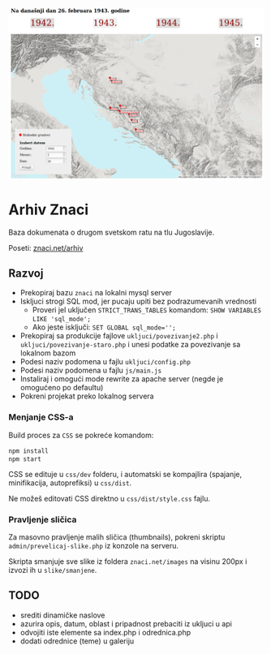 [![](screen.png)](http://znaci.net/arhiv/)

# Arhiv Znaci

Baza dokumenata o drugom svetskom ratu na tlu Jugoslavije.

Poseti: [znaci.net/arhiv](http://znaci.net/arhiv/)

## Razvoj

- Prekopiraj bazu `znaci` na lokalni mysql server
- Iskljuci strogi SQL mod, jer pucaju upiti bez podrazumevanih vrednosti
  - Proveri jel uključen `STRICT_TRANS_TABLES` komandom: `SHOW VARIABLES LIKE 'sql_mode';`
  - Ako jeste isključi: `SET GLOBAL sql_mode='';`
- Prekopiraj sa produkcije fajlove `ukljuci/povezivanje2.php` i `ukljuci/povezivanje-staro.php` i unesi podatke za povezivanje sa lokalnom bazom
- Podesi naziv podomena u fajlu `ukljuci/config.php`
- Podesi naziv podomena u fajlu `js/main.js`
- Instaliraj i omogući mode rewrite za apache server (negde je omogućeno po defaultu)
- Pokreni projekat preko lokalnog servera

### Menjanje CSS-a

Build proces za `CSS` se pokreće komandom:
```
npm install
npm start
```

CSS se edituje u `css/dev` folderu, i automatski se kompajlira (spajanje, minifikacija, autoprefiksi) u `css/dist`.

Ne možeš editovati CSS direktno u `css/dist/style.css` fajlu.

### Pravljenje sličica

Za masovno pravljenje malih sličica (thumbnails), pokreni skriptu `admin/prevelicaj-slike.php` iz konzole na serveru.

Skripta smanjuje sve slike iz foldera `znaci.net/images` na visinu 200px i izvozi ih u `slike/smanjene`.

## TODO

- srediti dinamičke naslove
- azurira opis, datum, oblast i pripadnost prebaciti iz ukljuci u api
- odvojiti iste elemente sa index.php i odrednica.php
- dodati odrednice (teme) u galeriju
